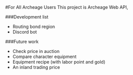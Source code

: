 #For All Archeage Users 
This project is Archeage Web API,

###Development list
 - Routing bond region
 - Discord bot

###Future work
- Check price in auction
- Compare character equipment
- Equipment recipe (with labor point and gold)
- An inland trading price 


